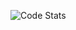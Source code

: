 ![Code Stats](https://github-stats-tawny-pi.vercel.app/api?username=alowap&show=reviews,discussions_started,discussions_answered,prs_merged,prs_merged_percentage)
